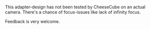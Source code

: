 This adapter-design has not been tested by CheeseCube on an actual camera. There's a chance of focus-issues like lack of infinity focus. 

Feedback is very welcome. 
